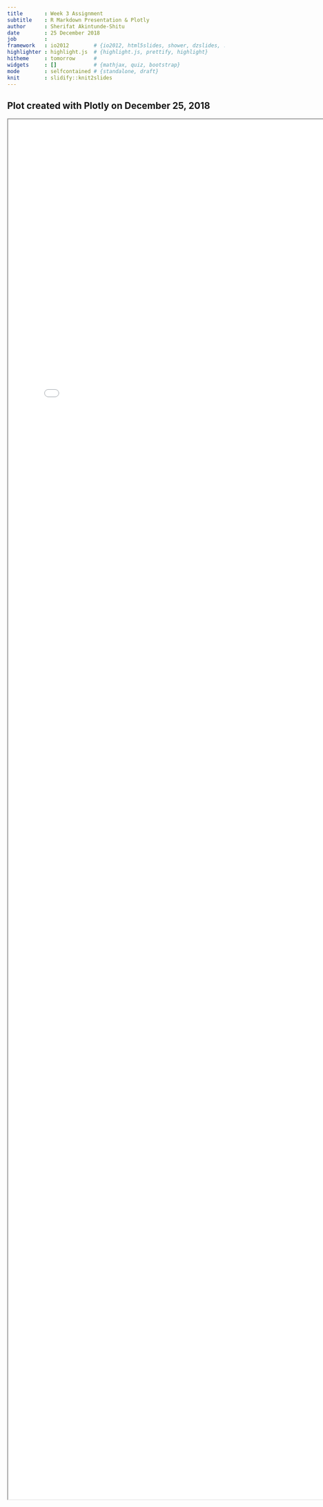 ```yaml
---
title       : Week 3 Assignment 
subtitle    : R Markdown Presentation & Plotly
author      : Sherifat Akintunde-Shitu
date        : 25 December 2018
job         : 
framework   : io2012        # {io2012, html5slides, shower, dzslides, ...}
highlighter : highlight.js  # {highlight.js, prettify, highlight}
hitheme     : tomorrow      # 
widgets     : []            # {mathjax, quiz, bootstrap}
mode        : selfcontained # {standalone, draft}
knit        : slidify::knit2slides
---
```



## Plot created with Plotly on  __December 25, 2018__ 





<iframe src="demo.html" style="position:absolute;height:80%;width:80%"></iframe>


